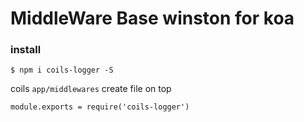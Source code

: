 # MiddleWare Base winston for koa

### install
```
$ npm i coils-logger -S
```

coils `app/middlewares` create file on top
```
module.exports = require('coils-logger')
```

